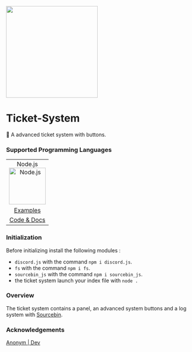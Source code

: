 <img src="https://cdn.discordapp.com/attachments/931561253439168622/947795999185858560/ppdiscord.png" width="250">

# Ticket-System

🎫 A advanced ticket system with buttons.

### Supported Programming Languages

<table style="border-width: 0px;" cellspacing="0" cellpadding="10">
    <tr>
        <td style="text-align: center;">
            <div>Node.js</div>
            <div><img src="https://github.com/cosinekitty/astronomy/blob/master/source/js/nodejs.svg" width="100" height="100" alt="Node.js" /></div>
        </td>
    </tr>
    <tr>
        <td style="text-align: center;"><a href="demo/nodejs/">Examples</a></td>
    </tr>
    <tr>
        <td style="text-align: center;"><a href="source/js/">Code &amp; Docs</a></td>
    </tr>
</table>

### Initialization

Before initializing install the following modules :
- `discord.js` with the command ```npm i discord.js```.
- `fs` with the command ```npm i fs```.
- `sourcebin_js` with the command ```npm i sourcebin_js```.
- the ticket system launch your index file with ```node .```

### Overview

The ticket system contains a panel, an advanced system buttons and a log system with [Sourcebin](https://sourceb.in).

### Acknowledgements

[Anonym | Dev](https://discord.gg/HfKm4kdPTN)

